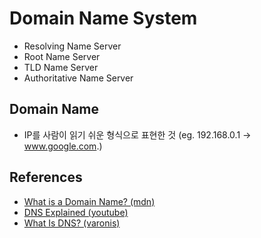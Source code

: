 # Domain Name System

- Resolving Name Server
- Root Name Server
- TLD Name Server
- Authoritative Name Server

## Domain Name

- IP를 사람이 읽기 쉬운 형식으로 표현한 것 (eg. 192.168.0.1 -> www.google.com.)

## References

- [What is a Domain Name? (mdn)](https://developer.mozilla.org/en-US/docs/Learn/Common_questions/What_is_a_domain_name)
- [DNS Explained (youtube)](https://www.youtube.com/watch?v=72snZctFFtA)
- [What Is DNS? (varonis)](https://www.varonis.com/blog/what-is-dns/)
